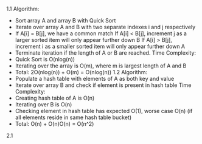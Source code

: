 <!-- SPDX-License-Identifier: zlib-acknowledgement -->
1.1
Algorithm:
* Sort array A and array B with Quick Sort
* Iterate over array A and B with two separate indexes i and j respectively
* If A[i] = B[j], we have a common match
  If A[i] < B[j], increment j as a larger sorted item will only appear further down B
  If A[i] > B[j], increment i as a smaller sorted item will only appear further down A 
* Terminate iteration if the length of A or B are reached.
Time Complexity:
* Quick Sort is O(nlog(n))
* Iterating over the array is O(m), where m is largest length of A and B
* Total: 2O(nlog(n)) + O(m) = O(nlog(n)) 
1.2
Algorithm:
* Populate a hash table with elements of A as both key and value
* Iterate over array B and check if element is present in hash table
Time Complexity:
* Creating hash table of A is O(n)
* Iterating over B is O(n)
* Checking element in hash table has expected O(1), worse case O(n) (if all elements reside in same hash table bucket)
* Total: O(n) + O(n)O(n) = O(n^2)

2.1

